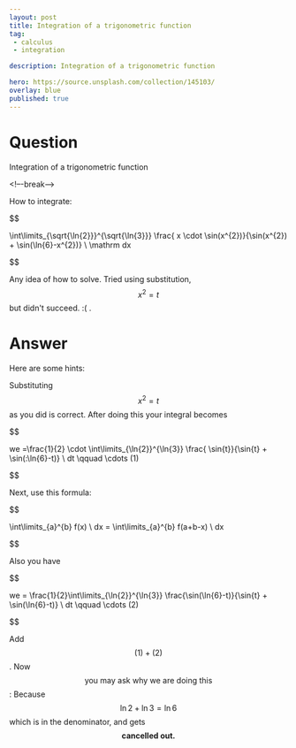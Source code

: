 ```yaml
---
layout: post
title: Integration of a trigonometric function
tag:
 - calculus
 - integration

description: Integration of a trigonometric function

hero: https://source.unsplash.com/collection/145103/
overlay: blue 
published: true
---
```


# Question 

Integration of a trigonometric function

<!–-break-–>


How to integrate: 

$$

\int\limits_{\sqrt{\ln{2}}}^{\sqrt{\ln{3}}} \frac{ x \cdot \sin(x^{2})}{\sin(x^{2}) + \sin(\ln{6}-x^{2})} \ \mathrm dx

$$


Any idea of how to solve.
 Tried using substitution, $$x^2=t$$ but didn't succeed.
 :(
.


# Answer 


Here are some hints:

Substituting $$x^{2}=t$$ as you did is correct. After doing this your integral becomes 

$$

we =\frac{1}{2} \cdot \int\limits_{\ln{2}}^{\ln{3}} \frac{ \sin{t}}{\sin{t} + \sin(\:\ln{6}-t)} \ dt \qquad \cdots  (1)

$$


Next, use this formula: 

$$

\int\limits_{a}^{b} f(x) \ dx = \int\limits_{a}^{b} f(a+b-x) \ dx

$$



Also you have 

$$

 we = \frac{1}{2}\int\limits_{\ln{2}}^{\ln{3}} \frac{\sin(\ln{6}-t)}{\sin{t} + \sin(\ln{6}-t)} \ dt \qquad \cdots (2) 

$$


Add $$(1) + (2)$$. 
Now $$\text{you may ask why we are  doing this}$$: Because $$\ln{2} + \ln{3} = \ln{6}$$ which is in the denominator, and gets $$\textbf{cancelled out. }$$

